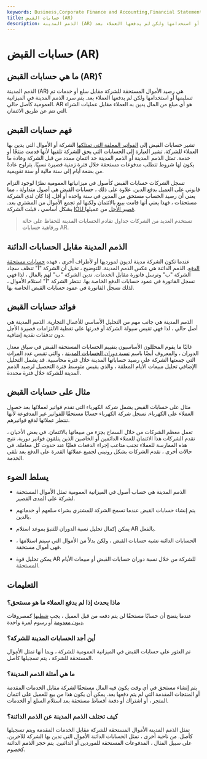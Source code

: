 ```yaml
---
keywords: Business,Corporate Finance and Accounting,Financial Statements
title: حسابات القبض (AR)
description: الذمم المدينة (AR) هي رصيد الأموال المستحقة للشركة مقابل سلع أو خدمات تم تسليمها أو استخدامها ولكن لم يدفعها العملاء بعد.
---
```


# حسابات القبض (AR)
## ما هي حسابات القبض (AR)؟

الذمم المدينة (AR) هي رصيد الأموال المستحقة للشركة مقابل سلع أو خدمات تم تسليمها أو استخدامها ولكن لم يدفعها العملاء بعد. يتم سرد الذمم المدينة في الميزانية العمومية كأصل حالي. AR هو أي مبلغ من المال يدين به العملاء مقابل عمليات الشراء التي تتم عن طريق الائتمان.

## فهم حسابات القبض

تشير حسابات القبض إلى [الفواتير المعلقة التي تمتلكها](/invoice) الشركة أو الأموال التي يدين بها العملاء للشركة. تشير العبارة إلى الحسابات التي يحق للشركة تلقيها لأنها قدمت منتجًا أو خدمة. تمثل الذمم المدينة أو الذمم المدينة حد ائتمان ممدد من قبل الشركة وعادة ما يكون لها شروط تتطلب مدفوعات مستحقة خلال فترة زمنية قصيرة نسبيًا. يتراوح عادةً من بضعة أيام إلى سنة مالية أو سنة تقويمية.

تسجل الشركات حسابات القبض كأصول في ميزانياتها العمومية نظرًا لوجود التزام قانوني على العميل بدفع الدين. علاوة على ذلك ، حسابات القبض هي أصول متداولة ، مما يعني أن رصيد الحساب مستحق من المدين في سنة واحدة أو أقل. إذا كان لدى الشركة مستحقات ، فهذا يعني أنها قامت ببيع بالائتمان ولكنها لم تجمع الأموال من المشتري بعد. بشكل أساسي ، قبلت الشركة [IOU قصير الأجل](/iou) من عميلها.

> تستخدم العديد من الشركات جداول تقادم الحسابات المدينة للحفاظ على حالة ورفاهية حسابات AR.

>

## الذمم المدينة مقابل الحسابات الدائنة

عندما تكون الشركة مدينة لديون لمورديها أو لأطراف أخرى ، فهذه [حسابات مستحقة الدفع](/accountspayable). الذمم الدائنة هي عكس الذمم المدينة. للتوضيح ، تخيل أن الشركة "أ" تنظف سجاد الشركة "ب" وترسل فاتورة مقابل الخدمات. تدين الشركة "ب" لهم بالمال ، لذا فهي تسجل الفاتورة في عمود حسابات الدفع الخاصة بها. تنتظر الشركة "أ" استلام الأموال ، لذلك تسجل الفاتورة في عمود حسابات القبض الخاصة بها.

## فوائد حسابات القبض

الذمم المدينة هي جانب مهم من التحليل الأساسي للأعمال التجارية. الذمم المدينة هي أصل حالي ، لذا فهي تقيس سيولة الشركة أو قدرتها على تغطية الالتزامات قصيرة الأجل دون تدفقات نقدية إضافية.

غالبًا ما يقوم المحللون الأساسيون بتقييم الحسابات المستحقة القبض في سياق معدل الدوران ، والمعروف أيضًا باسم [نسبة دوران الحسابات المدينة](/receivableturnoverratio) ، والتي تقيس عدد المرات التي جمعتها الشركة على رصيد حساباتها المدينة خلال فترة محاسبية. قد يشمل التحليل الإضافي تحليل مبيعات الأيام المعلقة ، والذي يقيس متوسط فترة التحصيل لرصيد الذمم المدينة للشركة خلال فترة محددة.

## مثال على حسابات القبض

مثال على حسابات القبض يشمل شركة الكهرباء التي تقدم فواتير لعملائها بعد حصول العملاء على الكهرباء. تسجل شركة الكهرباء حسابًا مستحقًا للفواتير غير المدفوعة لأنها تنتظر عملائها لدفع فواتيرهم.

تعمل معظم الشركات من خلال السماح بجزء من مبيعاتها بالائتمان. في بعض الأحيان ، تقدم الشركات هذا الائتمان للعملاء الدائمين أو الخاصين الذين يتلقون فواتير دورية. تتيح هذه الممارسة للعملاء تجنب متاعب إجراء الدفعات فعليًا عند حدوث كل معاملة. في حالات أخرى ، تقدم الشركات بشكل روتيني لجميع عملائها القدرة على الدفع بعد تلقي الخدمة.

## يسلط الضوء

- الذمم المدينة هي حساب أصول في الميزانية العمومية تمثل الأموال المستحقة لشركة على المدى القصير.

- يتم إنشاء حسابات القبض عندما تسمح الشركة للمشتري بشراء سلعهم أو خدماتهم بالدين.

- يمكن إكمال تحليل نسبة الدوران للتنبؤ بموعد استلام AR بالفعل.

- الحسابات الدائنة تشبه حسابات القبض ، ولكن بدلاً من الأموال التي سيتم استلامها ، فهي أموال مستحقة.

- يمكن تحليل قوة AR للشركة من خلال نسبة دوران حسابات القبض أو مبيعات الأيام المستحقة.

## التعليمات

### ماذا يحدث إذا لم يدفع العملاء ما هو مستحق؟

عندما يتضح أن حسابًا مستحقًا لن يتم دفعه من قبل العميل ، يجب [شطبها](/write-off) كمصروفات [ديون معدومة](/bad-debt-expense) أو رسوم لمرة واحدة.

### أين أجد الحسابات المدينة للشركة؟

تم العثور على حسابات القبض في الميزانية العمومية للشركة ، وبما أنها تمثل الأموال المستحقة للشركة ، يتم تسجيلها كأصل.

### ما هي أمثلة الذمم المدينة؟

يتم إنشاء مستحق في أي وقت يكون فيه المال مستحقًا لشركة مقابل الخدمات المقدمة أو المنتجات المقدمة التي لم يتم دفعها بعد. يمكن أن يكون هذا من بيع للعميل على ائتمان المتجر ، أو اشتراك أو دفعة أقساط مستحقة بعد استلام السلع أو الخدمات.

### كيف تختلف الذمم المدينة عن الذمم الدائنة؟

تمثل الذمم المدينة الأموال المستحقة للشركة مقابل الخدمات المقدمة ويتم تسجيلها كأصل. من ناحية أخرى ، تمثل الحسابات الدائنة الأموال التي تدين بها الشركة للآخرين. على سبيل المثال ، المدفوعات المستحقة للموردين أو الدائنين. يتم حجز الذمم الدائنة كخصوم.

